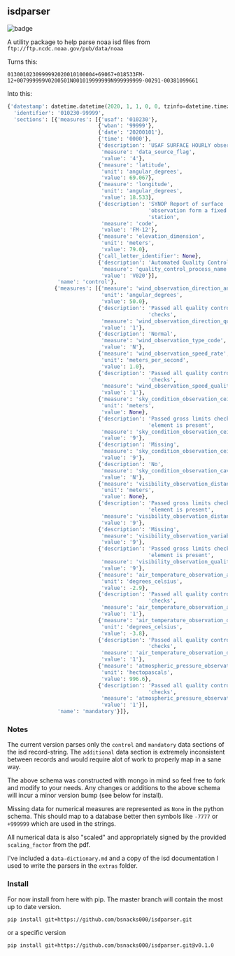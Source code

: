 ## isdparser 
![badge](https://github.com/bsnacks000/isdparser/.github/workflows/isdparser.yaml/badge.svg)


A utility package to help parse noaa isd files from `ftp://ftp.ncdc.noaa.gov/pub/data/noaa`

Turns this:
```
0130010230999992020010100004+69067+018533FM-12+007999999V0200501N001019999999N999999999-00291-00381099661
```

Into this:
```python
{'datestamp': datetime.datetime(2020, 1, 1, 0, 0, tzinfo=datetime.timezone.utc),
  'identifier': '010230-99999',
  'sections': [{'measures': [{'usaf': '010230'},
                             {'wban': '99999'},
                             {'date': '20200101'},
                             {'time': '0000'},
                             {'description': 'USAF SURFACE HOURLY observation',
                              'measure': 'data_source_flag',
                              'value': '4'},
                             {'measure': 'latitude',
                              'unit': 'angular_degrees',
                              'value': 69.067},
                             {'measure': 'longitude',
                              'unit': 'angular_degrees',
                              'value': 18.533},
                             {'description': 'SYNOP Report of surface '
                                             'observation form a fixed land '
                                             'station',
                              'measure': 'code',
                              'value': 'FM-12'},
                             {'measure': 'elevation_dimension',
                              'unit': 'meters',
                              'value': 79.0},
                             {'call_letter_identifier': None},
                             {'description': 'Automated Quality Control',
                              'measure': 'quality_control_process_name',
                              'value': 'V020'}],
                'name': 'control'},
               {'measures': [{'measure': 'wind_observation_direction_angle',
                              'unit': 'angular_degrees',
                              'value': 50.0},
                             {'description': 'Passed all quality control '
                                             'checks',
                              'measure': 'wind_observation_direction_quality_code',
                              'value': '1'},
                             {'description': 'Normal',
                              'measure': 'wind_observation_type_code',
                              'value': 'N'},
                             {'measure': 'wind_observation_speed_rate',
                              'unit': 'meters_per_second',
                              'value': 1.0},
                             {'description': 'Passed all quality control '
                                             'checks',
                              'measure': 'wind_observation_speed_quality_code',
                              'value': '1'},
                             {'measure': 'sky_condition_observation_ceiling_height_dimension',
                              'unit': 'meters',
                              'value': None},
                             {'description': 'Passed gross limits check if '
                                             'element is present',
                              'measure': 'sky_condition_observation_ceiling_quality_code',
                              'value': '9'},
                             {'description': 'Missing',
                              'measure': 'sky_condition_observation_ceiling_determination_code',
                              'value': '9'},
                             {'description': 'No',
                              'measure': 'sky_condition_observation_cavok_code',
                              'value': 'N'},
                             {'measure': 'visibility_observation_distance_dimension',
                              'unit': 'meters',
                              'value': None},
                             {'description': 'Passed gross limits check if '
                                             'element is present',
                              'measure': 'visibility_observation_distance_quality_code',
                              'value': '9'},
                             {'description': 'Missing',
                              'measure': 'visibility_observation_variability_code',
                              'value': '9'},
                             {'description': 'Passed gross limits check if '
                                             'element is present',
                              'measure': 'visibility_observation_quality_variability_code',
                              'value': '9'},
                             {'measure': 'air_temperature_observation_air_temperature',
                              'unit': 'degrees_celsius',
                              'value': -2.9},
                             {'description': 'Passed all quality control '
                                             'checks',
                              'measure': 'air_temperature_observation_air_temperature_quality_code',
                              'value': '1'},
                             {'measure': 'air_temperature_observation_dew_point_temperature',
                              'unit': 'degrees_celsius',
                              'value': -3.8},
                             {'description': 'Passed all quality control '
                                             'checks',
                              'measure': 'air_temperature_observation_dew_point_quality_code',
                              'value': '1'},
                             {'measure': 'atmospheric_pressure_observation_sea_level_pressure',
                              'unit': 'hectopascals',
                              'value': 996.6},
                             {'description': 'Passed all quality control '
                                             'checks',
                              'measure': 'atmospheric_pressure_observation_sea_level_pressure_quality_code',
                              'value': '1'}],
                'name': 'mandatory'}]},
```


### Notes 

The current version parses only the `control` and `mandatory` data sections of the isd record-string. The `additional` data section is extremely inconsistent between records and would require alot of work to properly map in a sane way.

The above schema was constructed with mongo in mind so feel free to fork and modify to your needs. Any changes or additions to the above schema will incur a minor version bump (see below for install).

Missing data for numerical measures are represented as `None` in the python schema. This should map to a database better then symbols like `-7777` or `+999999` which are used in the strings. 

All numerical data is also "scaled" and appropriately signed by the provided `scaling_factor` from the pdf.

I've included a `data-dictionary.md` and a copy of the isd documentation I used to write the parsers in the `extras` folder.

### Install 

For now install from here with pip. The master branch will contain the most up to date version.   
```
pip install git+https://github.com/bsnacks000/isdparser.git
```
or a specific version 
```
pip install git+https://github.com/bsnacks000/isdparser.git@v0.1.0
```

